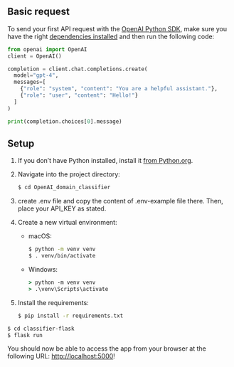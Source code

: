 ## Basic request

To send your first API request with the [OpenAI Python SDK](https://github.com/openai/openai-python), make sure you have the right [dependencies installed](https://platform.openai.com/docs/quickstart?context=python) and then run the following code:

```python
from openai import OpenAI
client = OpenAI()

completion = client.chat.completions.create(
  model="gpt-4",
  messages=[
    {"role": "system", "content": "You are a helpful assistant."},
    {"role": "user", "content": "Hello!"}
  ]
)

print(completion.choices[0].message)
```


## Setup

1. If you don’t have Python installed, install it [from Python.org](https://www.python.org/downloads/).

2. Navigate into the project directory:

   ```bash
   $ cd OpenAI_domain_classifier

   ```
4. create .env file and copy the content of .env-example file there. Then, place your API_KEY as stated.
5. Create a new virtual environment:

   - macOS:

     ```bash
     $ python -m venv venv
     $ . venv/bin/activate
     ```

   - Windows:
     ```cmd
     > python -m venv venv
     > .\venv\Scripts\activate
     ```

6. Install the requirements:

   ```bash
   $ pip install -r requirements.txt
   ```


```bash
$ cd classifier-flask
$ flask run
```

You should now be able to access the app from your browser at the following URL: [http://localhost:5000](http://localhost:5000)!

